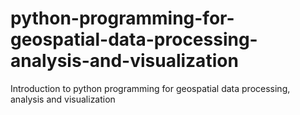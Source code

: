# python-programming-for-geospatial-data-processing-analysis-and-visualization
Introduction to python programming for geospatial data processing, analysis and visualization
